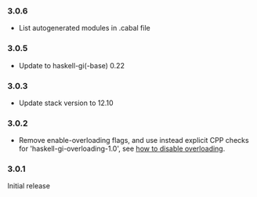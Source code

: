 ### 3.0.6

+ List autogenerated modules in .cabal file

### 3.0.5

+ Update to haskell-gi(-base) 0.22

### 3.0.3

+ Update stack version to 12.10

### 3.0.2

+ Remove enable-overloading flags, and use instead explicit CPP checks for 'haskell-gi-overloading-1.0', see [how to disable overloading](https://github.com/haskell-gi/haskell-gi/wiki/Overloading\#disabling-overloading).

### 3.0.1

Initial release
